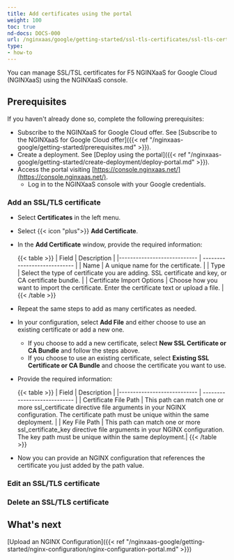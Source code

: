```yaml
---
title: Add certificates using the portal
weight: 100
toc: true
nd-docs: DOCS-000
url: /nginxaas/google/getting-started/ssl-tls-certificates/ssl-tls-certificates-portal/
type:
- how-to
---
```


You can manage SSL/TSL certificates for F5 NGINXaaS for Google Cloud (NGINXaaS) using the NGINXaaS console.

## Prerequisites

If you haven't already done so, complete the following prerequisites:

- Subscribe to the NGINXaaS for Google Cloud offer. See [Subscribe to the NGINXaaS for Google Cloud offer]({{< ref "/nginxaas-google/getting-started/prerequisites.md" >}}).
- Create a deployment. See [Deploy using the portal]({{< ref "/nginxaas-google/getting-started/create-deployment/deploy-portal.md" >}}).
- Access the portal visiting [https://console.nginxaas.net/](https://console.nginxaas.net/).
    - Log in to the NGINXaaS console with your Google credentials.

### Add an SSL/TLS certificate
- Select **Certificates** in the left menu.
- Select {{< icon "plus">}} **Add Certificate**.
- In the **Add Certificate** window, provide the required information:

    {{< table >}}
   | Field                       | Description                  |
   |---------------------------- | ---------------------------- |
   | Name                        | A unique name for the certificate. |
   | Type                        | Select the type of certificate you are adding. SSL certificate and key, or CA certificate bundle. |
   | Certificate Import Options  | Choose how you want to import the certificate. Enter the certificate text or upload a file. |
     {{< /table >}}

- Repeat the same steps to add as many certificates as needed.
- In your configuration, select **Add File** and either choose to use an existing certificate or add a new one.
    - If you choose to add a new certificate, select **New SSL Certificate or CA Bundle** and follow the steps above.
    - If you choose to use an existing certificate, select **Existing SSL Certificate or CA Bundle** and choose the certificate you want to use.
- Provide the required information:

    {{< table >}}
   | Field                       | Description                  |
   |---------------------------- | ---------------------------- |
   | Certificate File Path       | This path can match one or more ssl_certificate directive file arguments in your NGINX configuration.
The certificate path must be unique within the same deployment. |
   | Key File Path                 | This path can match one or more ssl_certificate_key directive file arguments in your NGINX configuration.
The key path must be unique within the same deployment.|
     {{< /table >}}

- Now you can provide an NGINX configuration that references the certificate you just added by the path value.

### Edit an SSL/TLS certificate


### Delete an SSL/TLS certificate


## What's next

[Upload an NGINX Configuration]({{< ref "/nginxaas-google/getting-started/nginx-configuration/nginx-configuration-portal.md" >}})
